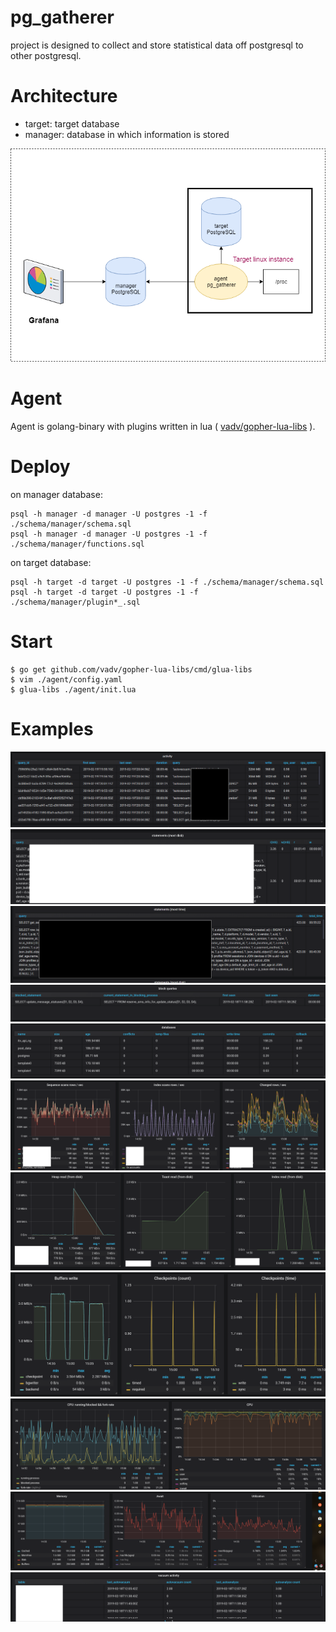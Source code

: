 # pg_gatherer

project is designed to collect and store statistical data off postgresql to other postgresql.

# Architecture

* target: target database
* manager: database in which information is stored

![Architecture](/img/arch.png)

# Agent

Agent is golang-binary with plugins written in lua ( [vadv/gopher-lua-libs](https://github.com/vadv/gopher-lua-libs) ).

# Deploy

on manager database:

```
psql -h manager -d manager -U postgres -1 -f ./schema/manager/schema.sql
psql -h manager -d manager -U postgres -1 -f ./schema/manager/functions.sql
```

on target database:

```
psql -h target -d target -U postgres -1 -f ./schema/manager/schema.sql
psql -h target -d target -U postgres -1 -f ./schema/manager/plugin*_.sql
```

# Start

```
$ go get github.com/vadv/gopher-lua-libs/cmd/glua-libs
$ vim ./agent/config.yaml
$ glua-libs ./agent/init.lua
```

# Examples

![activity](/img/activity.png)
![statements-disk](/img/statements-disk.png)
![statements-total-time](/img/statements-total-time.png)
![blocks](/img/blocks.png)
![databases](/img/databases.png)
![rows-statistics](/img/rows-statistics.png)
![disk-read-per-table](/img/disk-read-per-table.png)
![bgwriter-status](/img/bgwriter-status.png)
![linux-metrics-1](/img/linux-metrics-1.png)
![linux-metrics-2](/img/linux-metrics-2.png)
![vacuum-activity](/img/vacuum-activity.png)
